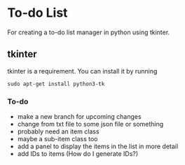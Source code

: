 # To-do List

For creating a to-do list manager in python using tkinter.

## tkinter

tkinter is a requirement. You can install it by running 
```
sudo apt-get install python3-tk
```

### To-do
- make a new branch for upcoming changes
- change from txt file to some json file or something
- probably need an item class
- maybe a sub-item class too
- add a panel to display the items in the list in more detail
- add IDs to items (How do I generate IDs?)